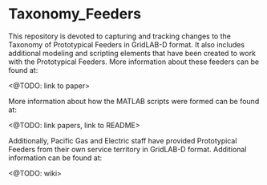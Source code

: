 # Taxonomy_Feeders
This repository is devoted to capturing and tracking changes to the Taxonomy of Prototypical Feeders in GridLAB-D format. It also includes additional modeling and scripting elements that have been created to work with the Prototypical Feeders. More information about these feeders can be found at:

<@TODO: link to paper>

More information about how the MATLAB scripts were formed can be found at:

<@TODO: link papers, link to README>

Additionally, Pacific Gas and Electric staff have provided Prototypical Feeders from their own service territory in GridLAB-D format. Additional information can be found at:

<@TODO: wiki>


